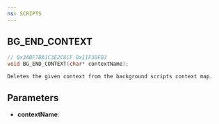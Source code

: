 ```yaml
---
ns: SCRIPTS
---
```

## BG_END_CONTEXT

```c
// 0x3ABF7BA1C3E2C8CF 0x11F38FB3
void BG_END_CONTEXT(char* contextName);
```

```
Deletes the given context from the background scripts context map.
```

## Parameters
* **contextName**:
